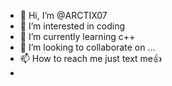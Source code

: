 - 👋 Hi, I’m @ARCTIX07
- 👀 I’m interested in coding
- 🌱 I’m currently learning c++
- 💞️ I’m looking to collaborate on ...
- 📫 How to reach me just text me👍
- 

<!---
ARCTIX07/ARCTIX07 is a ✨ special ✨ repository because its `README.md` (this file) appears on your GitHub profile.
You can click the Preview link to take a look at your changes.
--->
